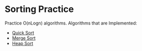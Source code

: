 # Sorting Practice
Practice O(nLogn) algorithms. Algorithms that are Implemented:
 * [Quick Sort](https://en.wikipedia.org/wiki/Quicksort)
 * [Merge Sort](https://en.wikipedia.org/wiki/Merge_sort)
 * [Heap Sort](https://en.wikipedia.org/wiki/Heapsort)
